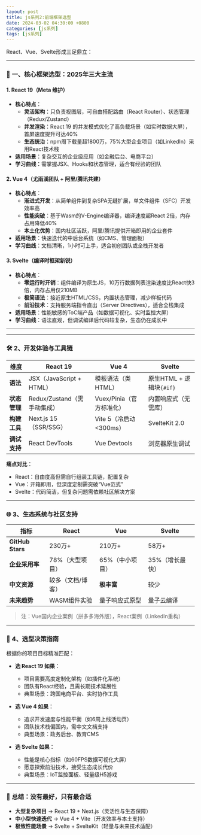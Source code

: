 ```yaml
---
layout: post
title: js系列2:前端框架选型
date: 2024-03-02 04:30:00 +0800
categories: [js系列]
tags: [js系列]
---
```

React、Vue、Svelte形成三足鼎立：

---

### 🧱 **一、核心框架选型：2025年三大主流**  
#### **1. React 19（Meta 维护）**  
- **核心特点**：  
  - **灵活架构**：只负责视图层，可自由搭配路由（React Router）、状态管理（Redux/Zustand）  
  - **并发渲染**：React 19 的并发模式优化了高负载场景（如实时数据大屏），首屏速度提升可达40%  
  - **生态统治**：npm周下载量超1800万，75%大型企业项目（如LinkedIn）采用React技术栈  
- **适用场景**：复杂交互的企业级应用（如金融后台、电商平台）  
- **学习曲线**：需掌握JSX、Hooks和状态管理，适合有经验的团队  

#### **2. Vue 4（尤雨溪团队 + 阿里/腾讯共建）**  
- **核心特点**：  
  - **渐进式开发**：从简单组件到复杂SPA无缝扩展，单文件组件（SFC）开发效率高  
  - **性能突破**：基于Wasm的V-Engine编译器，编译速度超React 2倍，内存占用降低40%  
  - **本土化优势**：国内社区活跃，阿里/腾讯提供开箱即用的企业套件  
- **适用场景**：快速迭代的中后台系统（如CMS、管理面板）  
- **学习曲线**：文档清晰，1小时可上手，适合初创团队或全栈开发者  

#### **3. Svelte（编译时框架新锐）**  
- **核心特点**：  
  - **零运行时开销**：组件编译为原生JS，10万行数据列表渲染速度比React快3倍，内存占用仅210MB  
  - **极简语法**：接近原生HTML/CSS，内置状态管理，减少样板代码  
  - **前沿技术**：支持服务端指令直出（Server Directives），适合全栈集成  
- **适用场景**：性能敏感的ToC端产品（如数据可视化、实时监控大屏）  
- **学习曲线**：语法直观，但调试编译后代码较复杂，生态仍在成长中  

---


---

### 🛠️ **2、开发体验与工具链**  
| **维度**       | **React 19**               | **Vue 4**                 | **Svelte**               |  
|----------------|----------------------------|---------------------------|--------------------------|  
| **语法**       | JSX（JavaScript + HTML）   | 模板语法（类HTML）        | 原生HTML + 逻辑块`{#if}` |  
| **状态管理**   | Redux/Zustand（需手动集成）| Vuex/Pinia（官方标准化）  | 内置响应式（无需库）     |  
| **构建工具**   | Next.js 15（SSR/SSG）      | Vite 5（冷启动<300ms）    | SvelteKit 2.0            |  
| **调试支持**   | React DevTools             | Vue Devtools              | 浏览器原生调试           |  

**痛点对比**：  
- React：自由度高但需自行组装工具链，配置复杂  
- Vue：开箱即用，但深度定制需突破“Vue范式”  
- Svelte：代码简洁，但复杂问题需依赖社区解决方案  

---

### 🌐 **3、生态系统与社区支持**  
| **指标**        | **React**       | **Vue**         | **Svelte**      |  
|-----------------|-----------------|-----------------|-----------------|  
| **GitHub Stars**| 230万+          | 210万+          | 58万+           |  
| **企业采用率**  | 78%（大型项目） | 65%（中小项目） | 35%（增长最快） |  
| **中文资源**    | 较多（文档/博客）| **极丰富**      | 较少            |  
| **未来趋势**    | WASM组件实验    | 量子响应式原型  | 量子云编译      |  

> 注：Vue国内企业案例（拼多多海外版），React案例（LinkedIn重构）  

---

### 🎯 **4、选型决策指南**  
根据你的项目目标精准匹配：  
- **选 React 19 如果**：  
  - 项目需要高度定制化架构（如插件化系统）  
  - 团队有React经验，且需长期技术延展性  
  - 典型场景：跨国电商平台、实时协作工具  

- **选 Vue 4 如果**：  
  - 追求开发速度与性能平衡（如6周上线活动页）  
  - 团队技术栈偏国内，需中文文档支持  
  - 典型场景：政务后台、教育CMS  

- **选 Svelte 如果**：  
  - 性能是核心指标（如60FPS数据可视化大屏）  
  - 愿意探索前沿技术，接受生态成长代价  
  - 典型场景：IoT监控面板、轻量级H5游戏  

---

### 💎 **总结：没有最好，只有最合适**  
- **大型复杂项目** → React 19 + Next.js（灵活性与生态保障）  
- **中小型快速迭代** → Vue 4 + Vite（开发效率与本土支持）  
- **极致性能场景** → Svelte + SvelteKit（轻量与未来技术适配）  

